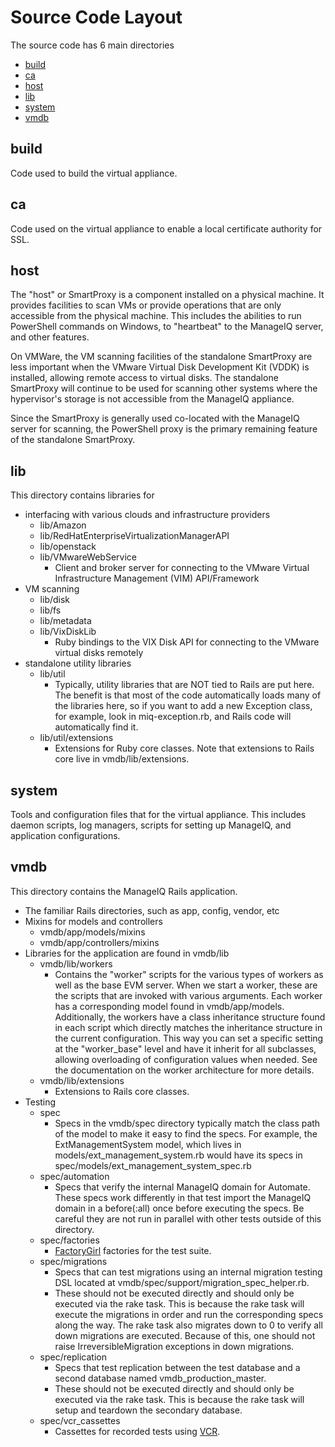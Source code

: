 # Source Code Layout

The source code has 6 main directories
* [build](#build)
* [ca](#ca)
* [host](#host)
* [lib](#lib)
* [system](#system)
* [vmdb](#vmdb)

## build

Code used to build the virtual appliance.

## ca

Code used on the virtual appliance to enable a local certificate authority for
SSL.

## host

The "host" or SmartProxy is a component installed on a physical machine.  It
provides facilities to scan VMs or provide operations that are only accessible
from the physical machine.  This includes the abilities to run PowerShell
commands on Windows, to "heartbeat" to the ManageIQ server, and other features.

On VMWare, the VM scanning facilities of the standalone SmartProxy are less
important when the VMware Virtual Disk Development Kit (VDDK) is installed,
allowing remote access to virtual disks.  The standalone SmartProxy will
continue to be used for scanning other systems where the hypervisor's storage is
not accessible from the ManageIQ appliance.

Since the SmartProxy is generally used co-located with the ManageIQ server for
scanning, the PowerShell proxy is the primary remaining feature of the
standalone SmartProxy.

## lib

This directory contains libraries for

* interfacing with various clouds and infrastructure providers
  * lib/Amazon
  * lib/RedHatEnterpriseVirtualizationManagerAPI
  * lib/openstack
  * lib/VMwareWebService
    * Client and broker server for connecting to the VMware Virtual
      Infrastructure Management (VIM) API/Framework
* VM scanning
  * lib/disk
  * lib/fs
  * lib/metadata
  * lib/VixDiskLib
    * Ruby bindings to the VIX Disk API for connecting to the VMware virtual
      disks remotely
* standalone utility libraries
  * lib/util
    * Typically, utility libraries that are NOT tied to Rails are put here. The
      benefit is that most of the code automatically loads many of the libraries
      here, so if you want to add a new Exception class, for example, look in
      miq-exception.rb, and Rails code will automatically find it.
  * lib/util/extensions
    * Extensions for Ruby core classes.  Note that extensions to Rails core live
      in vmdb/lib/extensions.

## system

Tools and configuration files that for the virtual appliance.  This includes
daemon scripts, log managers, scripts for setting up ManageIQ, and application
configurations.

## vmdb

This directory contains the ManageIQ Rails application.

* The familiar Rails directories, such as app, config, vendor, etc
* Mixins for models and controllers
  * vmdb/app/models/mixins
  * vmdb/app/controllers/mixins
* Libraries for the application are found in vmdb/lib
  * vmdb/lib/workers
    * Contains the "worker" scripts for the various types of workers as well as
      the base EVM server.  When we start a worker, these are the scripts that
      are invoked with various arguments.  Each worker has a corresponding model
      found in vmdb/app/models.  Additionally, the workers have a class
      inheritance structure found in each script which directly matches the
      inheritance structure in the current configuration.  This way you can set
      a specific setting at the "worker_base" level and have it inherit for all
      subclasses, allowing overloading of configuration values when needed.
      See the documentation on the worker architecture for more details.
  * vmdb/lib/extensions
    * Extensions to Rails core classes.
* Testing
  * spec
    * Specs in the vmdb/spec directory typically match the class path of the
      model to make it easy to find the specs.  For example, the
      ExtManagementSystem model, which lives in models/ext_management_system.rb
      would have its specs in spec/models/ext_management_system_spec.rb
  * spec/automation
    * Specs that verify the internal ManageIQ domain for Automate.  These specs
      work differently in that test import the ManageIQ domain in a before(:all)
      once before executing the specs.  Be careful they are not run in parallel
      with other tests outside of this directory.
  * spec/factories
    * [FactoryGirl](https://github.com/thoughtbot/factory_girl) factories for
      the test suite.
  * spec/migrations
    * Specs that can test migrations using an internal migration testing DSL
      located at vmdb/spec/support/migration_spec_helper.rb.
    * These should not be executed directly and should only be executed via the
      rake task.  This is because the rake task will execute the migrations in
      order and run the corresponding specs along the way.  The rake task also
      migrates down to 0 to verify all down migrations are executed.  Because of
      this, one should not raise IrreversibleMigration exceptions in down
      migrations.
  * spec/replication
    * Specs that test replication between the test database and a second
      database named vmdb_production_master.
    * These should not be executed directly and should only be executed via the
      rake task.  This is because the rake task will setup and teardown the
      secondary database.
  * spec/vcr_cassettes
    * Cassettes for recorded tests using [VCR](https://github.com/vcr/vcr).
